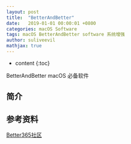 ```yaml
---
layout: post
title:  "BetterAndBetter"
date:   2019-01-01 00:00:01 +0800
categories: macOS Software
tags: macOS BetterAndBetter software 系统增强
author: suliveevil
mathjax: true
---
```


* content
{:toc}

BetterAndBetter macOS 必备软件




## 简介



## 参考资料

[Better365社区](http://www.better365.club/)

